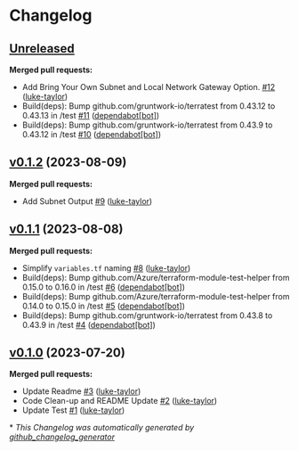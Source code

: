 # Changelog

## [Unreleased](https://github.com/Azure/terraform-azurerm-vnet-gateway/tree/HEAD)

**Merged pull requests:**

- Add Bring Your Own Subnet and Local Network Gateway Option. [\#12](https://github.com/Azure/terraform-azurerm-vnet-gateway/pull/12) ([luke-taylor](https://github.com/luke-taylor))
- Build\(deps\): Bump github.com/gruntwork-io/terratest from 0.43.12 to 0.43.13 in /test [\#11](https://github.com/Azure/terraform-azurerm-vnet-gateway/pull/11) ([dependabot[bot]](https://github.com/apps/dependabot))
- Build\(deps\): Bump github.com/gruntwork-io/terratest from 0.43.9 to 0.43.12 in /test [\#10](https://github.com/Azure/terraform-azurerm-vnet-gateway/pull/10) ([dependabot[bot]](https://github.com/apps/dependabot))

## [v0.1.2](https://github.com/Azure/terraform-azurerm-vnet-gateway/tree/v0.1.2) (2023-08-09)

**Merged pull requests:**

- Add Subnet Output [\#9](https://github.com/Azure/terraform-azurerm-vnet-gateway/pull/9) ([luke-taylor](https://github.com/luke-taylor))

## [v0.1.1](https://github.com/Azure/terraform-azurerm-vnet-gateway/tree/v0.1.1) (2023-08-08)

**Merged pull requests:**

- Simplify `variables.tf` naming [\#8](https://github.com/Azure/terraform-azurerm-vnet-gateway/pull/8) ([luke-taylor](https://github.com/luke-taylor))
- Build\(deps\): Bump github.com/Azure/terraform-module-test-helper from 0.15.0 to 0.16.0 in /test [\#6](https://github.com/Azure/terraform-azurerm-vnet-gateway/pull/6) ([dependabot[bot]](https://github.com/apps/dependabot))
- Build\(deps\): Bump github.com/Azure/terraform-module-test-helper from 0.14.0 to 0.15.0 in /test [\#5](https://github.com/Azure/terraform-azurerm-vnet-gateway/pull/5) ([dependabot[bot]](https://github.com/apps/dependabot))
- Build\(deps\): Bump github.com/gruntwork-io/terratest from 0.43.8 to 0.43.9 in /test [\#4](https://github.com/Azure/terraform-azurerm-vnet-gateway/pull/4) ([dependabot[bot]](https://github.com/apps/dependabot))

## [v0.1.0](https://github.com/Azure/terraform-azurerm-vnet-gateway/tree/v0.1.0) (2023-07-20)

**Merged pull requests:**

- Update Readme [\#3](https://github.com/Azure/terraform-azurerm-vnet-gateway/pull/3) ([luke-taylor](https://github.com/luke-taylor))
- Code Clean-up and README Update [\#2](https://github.com/Azure/terraform-azurerm-vnet-gateway/pull/2) ([luke-taylor](https://github.com/luke-taylor))
- Update Test  [\#1](https://github.com/Azure/terraform-azurerm-vnet-gateway/pull/1) ([luke-taylor](https://github.com/luke-taylor))



\* *This Changelog was automatically generated by [github_changelog_generator](https://github.com/github-changelog-generator/github-changelog-generator)*
